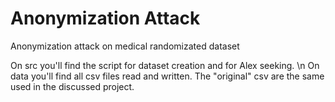 # Anonymization Attack
Anonymization attack on medical randomizated dataset

On src you'll find the script for dataset creation and for Alex seeking. \n
On data you'll find all csv files read and written. The "original" csv are the same used in the discussed project.
